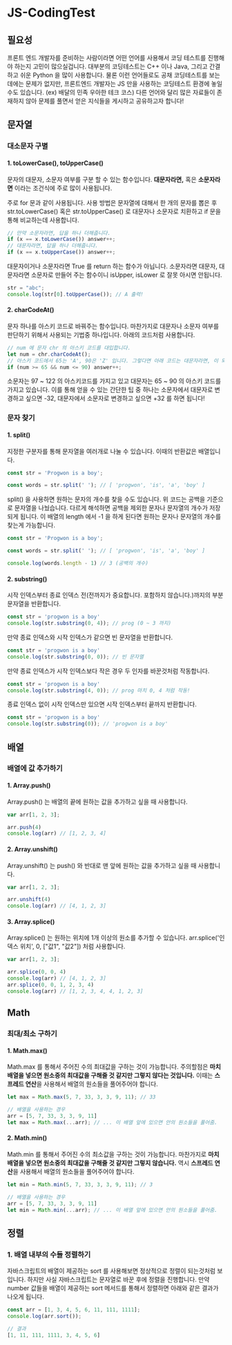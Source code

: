 # JS-CodingTest

## 필요성

프론트 엔드 개발자를 준비하는 사람이라면 어떤 언어를 사용해서 코딩 테스트를 진행해야 하는지 고민이 많으실겁니다. 대부분의 코딩테스트는 C++ 이나 Java, 그리고 간결하고 쉬운 Python 을 많이 사용합니다. 물론 이런 언어들로도 공채 코딩테스트를 보는데에는 문제가 없지만, 프론트엔드 개발자는 JS 만을 사용하는 코딩테스트 환경에 놓일 수도 있습니다. (ex) 배달의 민족 우아한 테크 코스) 다른 언어와 달리 많은 자료들이 존재하지 않아 문제를 풀면서 얻은 지식들을 게시하고 공유하고자 합니다!

## 문자열

### 대소문자 구별

#### 1. toLowerCase(), toUpperCase()

문자의 대문자, 소문자 여부를 구분 할 수 있는 함수입니다. **대문자라면,** 혹은 **소문자라면** 이라는 조건식에 주로 많이 사용됩니다.

주로 for 문과 같이 사용됩니다. 사용 방법은 문자열에 대해서 한 개의 문자를 뽑은 후 str.toLowerCase() 혹은 str.toUpperCase() 로 대문자나 소문자로 치환하고 if 문을 통해 비교하는데 사용합니다.

```javascript
// 만약 소문자라면, 답을 하나 더해줍니다.
if (x == x.toLowerCase()) answer++;
// 대문자라면, 답을 하나 더해줍니다.
if (x == x.toUpperCase()) answer++;
```

대문자이거나 소문자라면 True 를 return 하는 함수가 아닙니다. 소문자라면 대문자, 대문자라면 소문자로 만들어 주는 함수이니 isUpper, isLower 로 잘못 아시면 안됩니다.

```javascript
str = "abc";
console.log(str[0].toUpperCase()); // A 출력!
```

#### 2. charCodeAt()

문자 하나를 아스키 코드로 바꿔주는 함수입니다. 마찬가지로 대문자나 소문자 여부를 판단하기 위해서 사용되는 기법중 하나입니다. 아래의 코드처럼 사용합니다.

```javascript
// num 에 문자 chr 의 아스키 코드를 대입합니다.
let num = chr.charCodeAt();
// 아스키 코드에서 65는 'A', 90은 'Z' 입니다. 그렇다면 아래 코드는 대문자라면, 이 되겠네요.
if (num >= 65 && num <= 90) answer++;
```

소문자는 97 ~ 122 의 아스키코드를 가지고 있고 대문자는 65 ~ 90 의 아스키 코드를 가지고 있습니다. 이를 통해 얻을 수 있는 간단한 팁 중 하나는 소문자에서 대문자로 변경하고 싶으면 -32, 대문자에서 소문자로 변경하고 싶으면 +32 를 하면 됩니다!

### 문자 찾기

#### 1. split()

지정한 구분자를 통해 문자열을 여러개로 나눌 수 있습니다. 이때의 반환값은 배열입니다.

```javascript
const str = 'Progwon is a boy';

const words = str.split(' '); // [ 'progwon', 'is', 'a', 'boy' ]
```

split() 을 사용하면 원하는 문자의 개수를 찾을 수도 있습니다. 위 코드는 공백을 기준으로 문자열을 나눴습니다. 다르게 해석하면 공백을 제외한 문자나 문자열의 개수가 저장되게 됩니다. 이 배열의 length 에서 -1 을 하게 된다면 원하는 문자나 문자열의 개수를 찾는게 가능합니다.

```javascript
const str = 'Progwon is a boy';

const words = str.split(' '); // [ 'progwon', 'is', 'a', 'boy' ]

console.log(words.length - 1) // 3 (공백의 개수)

```

#### 2. substring()

시작 인덱스부터 종료 인덱스 전(전까지가 중요합니다. 포함하지 않습니다.)까지의 부분 문자열을 반환합니다.

```javascript
const str = 'progwon is a boy'
console.log(str.substring(0, 4)); // prog (0 ~ 3 까지)
```

만약 종료 인덱스와 시작 인덱스가 같으면 빈 문자열을 반환합니다.

```javascript
const str = 'progwon is a boy'
console.log(str.substring(0, 0)); // 빈 문자열
```

만약 종료 인덱스가 시작 인덱스보다 작은 경우 두 인자를 바꾼것처럼 작동합니다.

```javascript
const str = 'progwon is a boy'
console.log(str.substring(4, 0)); // prog 마치 0, 4 처럼 작동!
```

종료 인덱스 없이 시작 인덱스만 있으면 시작 인덱스부터 끝까지 반환합니다.

```javascript
const str = 'progwon is a boy'
console.log(str.substring(0)); // 'progwon is a boy' 
```

## 배열

### 배열에 값 추가하기

#### 1. Array.push()

Array.push() 는 배열의 끝에 원하는 값을 추가하고 싶을 때 사용합니다.

```javascript
var arr[1, 2, 3];

arr.push(4)
console.log(arr) // [1, 2, 3, 4]
```

#### 2. Array.unshift()

Array.unshift() 는 push() 와 반대로 맨 앞에 원하는 값을 추가하고 싶을 때 사용합니다.

```javascript
var arr[1, 2, 3];

arr.unshift(4)
console.log(arr) // [4, 1, 2, 3]
```

#### 3. Array.splice()

Array.splice() 는 원하는 위치에 1개 이상의 원소를 추가할 수 있습니다. arr.splice('인덱스 위치', 0, ["값1", "값2"]) 처럼 사용합니다.

```javascript
var arr[1, 2, 3];

arr.splice(0, 0, 4)
console.log(arr) // [4, 1, 2, 3]
arr.splice(0, 0, 1, 2, 3, 4)
console.log(arr) // [1, 2, 3, 4, 4, 1, 2, 3]
```

## Math

### 최대/최소 구하기

#### 1. Math.max()

Math.max 를 통해서 주어진 수의 최대값을 구하는 것이 가능합니다. 주의할점은 **마치 배열을 넣으면 원소중의 최대값을 구해줄 것 같지만 그렇지 않다는 것입니다.** 이때는 **스프레드 연산**을 사용해서 배열의 원소들을 풀어주어야 합니다.

```javascript
let max = Math.max(5, 7, 33, 3, 3, 9, 11); // 33

// 배열을 사용하는 경우
arr = [5, 7, 33, 3, 3, 9, 11]
let max = Math.max(...arr); // ... 이 배열 앞에 있으면 안의 원소들을 풀어줌.
```

#### 2. Math.min()

Math.min 를 통해서 주어진 수의 최소값을 구하는 것이 가능합니다. 마찬가지로 **마치 배열을 넣으면 원소중의 최대값을 구해줄 것 같지만 그렇지 않습니다.** 역시 **스프레드 연산**을 사용해서 배열의 원소들을 풀어주어야 합니다.

```javascript
let min = Math.min(5, 7, 33, 3, 3, 9, 11); // 3

// 배열을 사용하는 경우
arr = [5, 7, 33, 3, 3, 9, 11]
let min = Math.min(...arr); // ... 이 배열 앞에 있으면 안의 원소들을 풀어줌.
```

## 정렬

### 1. 배열 내부의 수들 정렬하기

자바스크립트의 배열이 제공하는 sort 를 사용해보면 정상적으로 정렬이 되는것처럼 보입니다. 하지만 사실 자바스크립트는 문자열로 바꾼 후에 정렬을 진행합니다. 만약 number 값들을 배열이 제공하는 sort 메서드를 통해서 정렬하면 아래와 같은 결과가 나오게 됩니다.

```javascript
const arr = [1, 3, 4, 5, 6, 11, 111, 1111];
console.log(arr.sort());

// 결과
[1, 11, 111, 1111, 3, 4, 5, 6]
```
